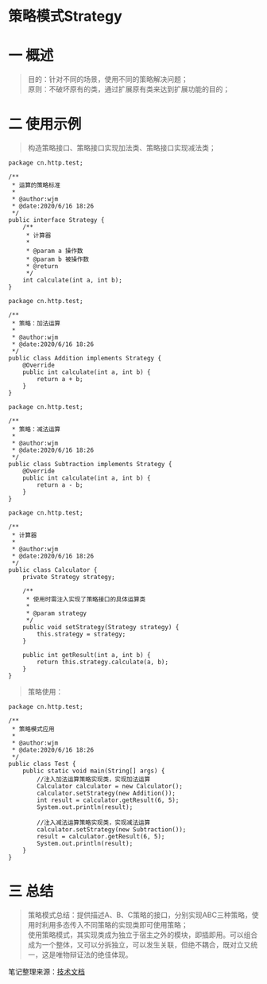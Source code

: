 # 策略模式Strategy
# 一 概述
>目的：针对不同的场景，使用不同的策略解决问题；  
>原则：不破坏原有的类，通过扩展原有类来达到扩展功能的目的；

# 二 使用示例
>构造策略接口、策略接口实现加法类、策略接口实现减法类；
```
package cn.http.test;

/**
 * 运算的策略标准
 *
 * @author:wjm
 * @date:2020/6/16 18:26
 */
public interface Strategy {
    /**
     * 计算器
     *
     * @param a 操作数
     * @param b 被操作数
     * @return
     */
    int calculate(int a, int b);
}
```
```
package cn.http.test;

/**
 * 策略：加法运算
 *
 * @author:wjm
 * @date:2020/6/16 18:26
 */
public class Addition implements Strategy {
    @Override
    public int calculate(int a, int b) {
        return a + b;
    }
}
```
```
package cn.http.test;

/**
 * 策略：减法运算
 *
 * @author:wjm
 * @date:2020/6/16 18:26
 */
public class Subtraction implements Strategy {
    @Override
    public int calculate(int a, int b) {
        return a - b;
    }
}
```
```
package cn.http.test;

/**
 * 计算器
 *
 * @author:wjm
 * @date:2020/6/16 18:26
 */
public class Calculator {
    private Strategy strategy;

    /**
     * 使用时需注入实现了策略接口的具体运算类
     *
     * @param strategy
     */
    public void setStrategy(Strategy strategy) {
        this.strategy = strategy;
    }

    public int getResult(int a, int b) {
        return this.strategy.calculate(a, b);
    }
}
```
>策略使用：
```
package cn.http.test;

/**
 * 策略模式应用
 *
 * @author:wjm
 * @date:2020/6/16 18:26
 */
public class Test {
    public static void main(String[] args) {
        //注入加法运算策略实现类，实现加法运算
        Calculator calculator = new Calculator();
        calculator.setStrategy(new Addition());
        int result = calculator.getResult(6, 5);
        System.out.println(result);

        //注入减法运算策略实现类，实现减法运算
        calculator.setStrategy(new Subtraction());
        result = calculator.getResult(6, 5);
        System.out.println(result);
    }
}
```
# 三 总结
>策略模式总结：提供描述A、B、C策略的接口，分别实现ABC三种策略，使用时利用多态传入不同策略的实现类即可使用策略；   
>使用策略模式，其实现类成为独立于宿主之外的模块，即插即用。可以组合成为一个整体，又可以分拆独立，可以发生关联，但绝不耦合，既对立又统一，这是唯物辩证法的绝佳体现。

笔记整理来源：[技术文档](https://mp.weixin.qq.com/s/O-lFPu07s9WGQL7bKM63qA)